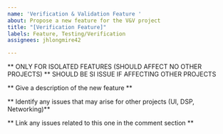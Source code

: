 ```yaml
---
name: 'Verification & Validation Feature '
about: Propose a new feature for the V&V project
title: "[Verification Feature]"
labels: Feature, Testing/Verification
assignees: jhlongmire42

---
```


** ONLY FOR ISOLATED FEATURES (SHOULD AFFECT NO OTHER PROJECTS)
** SHOULD BE SI ISSUE IF AFFECTING OTHER PROJECTS

** Give a description of the new feature **

** Identify any issues that may arise for other projects (UI, DSP, Networking)**

** Link any issues related to this one in the comment section **
